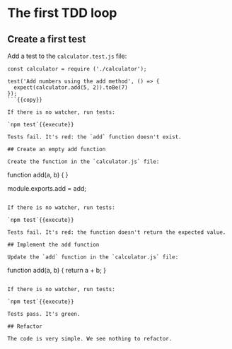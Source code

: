 # The first TDD loop

## Create a first test

Add a test to the `calculator.test.js` file:

```
const calculator = require ('./calculator');

test('Add numbers using the add method', () => {
  expect(calculator.add(5, 2)).toBe(7)
});
```{{copy}}

If there is no watcher, run tests:

`npm test`{{execute}}

Tests fail. It's red: the `add` function doesn't exist.

## Create an empty add function

Create the function in the `calculator.js` file:

```
function add(a, b) {
}

module.exports.add = add;
```{{copy}}

If there is no watcher, run tests:

`npm test`{{execute}}

Tests fail. It's red: the function doesn't return the expected value.

## Implement the add function

Update the `add` function in the `calculator.js` file:

```
function add(a, b) {
  return a + b;
}
```{{copy}}

If there is no watcher, run tests:

`npm test`{{execute}}

Tests pass. It's green.

## Refactor

The code is very simple. We see nothing to refactor.
